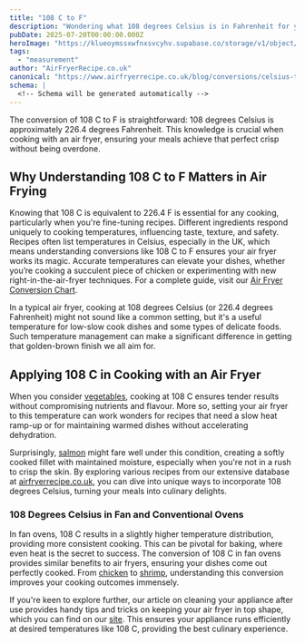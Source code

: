 ```yaml
---
title: "108 C to F"
description: "Wondering what 108 degrees Celsius is in Fahrenheit for your air fryer? It's about 226.4 F. Get the perfect crisp every time with the right temperature!"
pubDate: 2025-07-20T00:00:00.000Z
heroImage: "https://klueoymssxwfnxsvcyhv.supabase.co/storage/v1/object/public/Shmucket/108-c-to-f.png"
tags:
  - "measurement"
author: "AirFryerRecipe.co.uk"
canonical: "https://www.airfryerrecipe.co.uk/blog/conversions/celsius-to-fahrenheit/108-c-to-f"
schema: |
  <!-- Schema will be generated automatically -->
---
```


<p id="">The conversion of 108 C to F is straightforward: 108 degrees Celsius is approximately 226.4 degrees Fahrenheit. This knowledge is crucial when cooking with an air fryer, ensuring your meals achieve that perfect crisp without being overdone.</p><h2 id="">Why Understanding 108 C to F Matters in Air Frying</h2><p id="">Knowing that 108 C is equivalent to 226.4 F is essential for any cooking, particularly when you're fine-tuning recipes. Different ingredients respond uniquely to cooking temperatures, influencing taste, texture, and safety. Recipes often list temperatures in Celsius, especially in the UK, which means understanding conversions like 108 C to F ensures your air fryer works its magic. Accurate temperatures can elevate your dishes, whether you’re cooking a succulent piece of chicken or experimenting with new right-in-the-air-fryer techniques. For a complete guide, visit our <a href="https://www.airfryerrecipe.co.uk/air-fryer-conversion-chart" id="">Air Fryer Conversion Chart</a>.</p><p id="">In a typical air fryer, cooking at 108 degrees Celsius (or 226.4 degrees Fahrenheit) might not sound like a common setting, but it's a useful temperature for low-slow cook dishes and some types of delicate foods. Such temperature management can make a significant difference in getting that golden-brown finish we all aim for.</p><h2 id="">Applying 108 C in Cooking with an Air Fryer</h2><p id="">When you consider <a href="https://www.airfryerrecipe.co.uk/recipe-category/vegetables" id="">vegetables</a>, cooking at 108 C ensures tender results without compromising nutrients and flavour. More so, setting your air fryer to this temperature can work wonders for recipes that need a slow heat ramp-up or for maintaining warmed dishes without accelerating dehydration.</p><p id="">Surprisingly, <a href="https://www.airfryerrecipe.co.uk/recipe-category/salmon" id="">salmon</a> might fare well under this condition, creating a softly cooked fillet with maintained moisture, especially when you're not in a rush to crisp the skin. By exploring various recipes from our extensive database at <a href="https://www.airfryerrecipe.co.uk/recipes" id="">airfryerrecipe.co.uk</a>, you can dive into unique ways to incorporate 108 degrees Celsius, turning your meals into culinary delights.</p><h3 id="">108 Degrees Celsius in Fan and Conventional Ovens</h3><p id="">In fan ovens, 108 C results in a slightly higher temperature distribution, providing more consistent cooking. This can be pivotal for baking, where even heat is the secret to success. The conversion of 108 C in fan ovens provides similar benefits to air fryers, ensuring your dishes come out perfectly cooked. From <a href="https://www.airfryerrecipe.co.uk/recipe-category/chicken" id="">chicken</a> to <a href="https://www.airfryerrecipe.co.uk/recipe-category/shrimp" id="">shrimp</a>, understanding this conversion improves your cooking outcomes immensely.</p><p id="">If you're keen to explore further, our article on cleaning your appliance after use provides handy tips and tricks on keeping your air fryer in top shape, which you can find on our <a href="https://www.airfryerrecipe.co.uk/air-fryer-cleaner" id="">site</a>. This ensures your appliance runs efficiently at desired temperatures like 108 C, providing the best culinary experience.</p>
